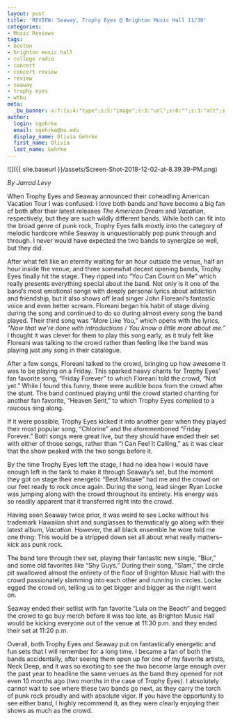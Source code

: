 ```yaml
---
layout: post
title: 'REVIEW: Seaway, Trophy Eyes @ Brighton Music Hall 11/30'
categories:
- Music Reviews
tags:
- boston
- brighton music hall
- college radio
- concert
- concert review
- review
- seaway
- trophy eyes
- wtbu
meta:
  _bu_banner: a:7:{s:4:"type";s:5:"image";s:3:"url";s:0:"";s:3:"alt";s:0:"";s:7:"post_id";s:0:"";s:4:"html";s:0:"";s:8:"position";s:12:"contentWidth";s:7:"caption";s:0:"";}
author:
  login: ogehrke
  email: ogehrke@bu.edu
  display_name: Olivia Gehrke
  first_name: Olivia
  last_name: Gehrke
---
```

![]({{ site.baseurl }}/assets/Screen-Shot-2018-12-02-at-8.39.39-PM.png)

_By Jarrad Levy_

When Trophy Eyes and Seaway announced their coheadling American Vacation Tour I was confused. I love both bands and have become a big fan of both after their latest releases _The American Dream_ and _Vacation_, respectively, but they are such wildly different bands. While both can fit into the broad genre of punk rock, Trophy Eyes falls mostly into the category of melodic hardcore while Seaway is unquestionably pop punk through and through. I never would have expected the two bands to synergize so well, but they did.

After what felt like an eternity waiting for an hour outside the venue, half an hour inside the venue, and three somewhat decent opening bands, Trophy Eyes finally hit the stage. They ripped into “You Can Count on Me” which really presents everything special about the band. Not only is it one of the band’s most emotional songs with deeply personal lyrics about addiction and friendship, but it also shows off lead singer John Floreani’s fantastic voice and even better scream. Floreani began his habit of stage diving during the song and continued to do so during almost every song the band played. Their third song was “More Like You,” which opens with the lyrics, _“Now that we’re done with introductions / You know a little more about me.”_ I thought it was clever for them to play this song early, as it truly felt like Floreani was talking to the crowd rather than feeling like the band was playing just any song in their catalogue.

After a few songs, Floreani talked to the crowd, bringing up how awesome it was to be playing on a Friday. This sparked heavy chants for Trophy Eyes’ fan favorite song, “Friday Forever” to which Floreani told the crowd, “Not yet.” While I found this funny, there were audible boos from the crowd after the stunt. The band continued playing until the crowd started chanting for another fan favorite, “Heaven Sent,” to which Trophy Eyes complied to a raucous sing along.

If it were possible, Trophy Eyes kicked it into another gear when they played their most popular song, “Chlorine” and the aforementioned “Friday Forever.” Both songs were great live, but they should have ended their set with either of those songs, rather than “I Can Feel It Calling,” as it was clear that the show peaked with the two songs before it.

By the time Trophy Eyes left the stage, I had no idea how I would have enough left in the tank to make it through Seaway’s set, but the moment they got on stage their energetic “Best Mistake” had me and the crowd on our feet ready to rock once again. During the song, lead singer Ryan Locke was jumping along with the crowd throughout its entirety. His energy was so readily apparent that it transferred right into the crowd.

Having seen Seaway twice prior, it was weird to see Locke without his trademark Hawaiian shirt and sunglasses to thematically go along with their latest album, _Vacation_. However, the all black ensemble he wore told me one thing: This would be a stripped down set all about what really matters–kick ass punk rock.

The band tore through their set, playing their fantastic new single, “Blur,” and some old favorites like “Shy Guys.” During their song, “Slam,” the circle pit swallowed almost the entirety of the floor of Brighton Music Hall with the crowd passionately slamming into each other and running in circles. Locke egged the crowd on, telling us to get bigger and bigger as the night went on.

Seaway ended their setlist with fan favorite “Lula on the Beach” and begged the crowd to go buy merch before it was too late, as Brighton Music Hall would be kicking everyone out of the venue at 11:30 p.m. and they ended their set at 11:20 p.m.

Overall, both Trophy Eyes and Seaway put on fantastically energetic and fun sets that I will remember for a long time. I became a fan of both the bands accidentally, after seeing them open up for one of my favorite artists, Neck Deep, and it was so exciting to see the two become large enough over the past year to headline the same venues as the band they opened for not even 10 months ago (two months in the case of Trophy Eyes). I absolutely cannot wait to see where these two bands go next, as they carry the torch of punk rock proudly and with absolute vigor. If you have the opportunity to see either band, I highly recommend it, as they were clearly enjoying their shows as much as the crowd.